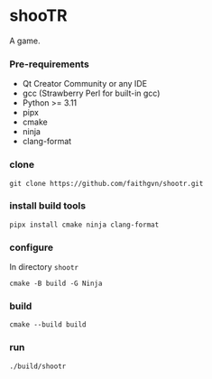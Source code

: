 # shooTR

A game.

### Pre-requirements

* Qt Creator Community or any IDE
* gcc (Strawberry Perl for built-in gcc)
* Python >= 3.11
* pipx
* cmake
* ninja
* clang-format

### clone

```
git clone https://github.com/faithgvn/shootr.git
```


### install build tools

```
pipx install cmake ninja clang-format
```

### configure

In directory `shootr`

```
cmake -B build -G Ninja
```

### build

```
cmake --build build
```

### run

```
./build/shootr
```
